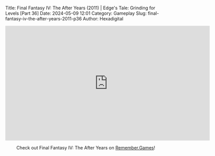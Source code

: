 Title: Final Fantasy IV: The After Years (2011) | Edge's Tale: Grinding for Levels [Part 36]
Date: 2024-05-09 12:01
Category: Gameplay
Slug: final-fantasy-iv-the-after-years-2011-p36
Author: Hexadigital

<center><iframe src="https://www.youtube.com/embed/-Ty5w33CtPY?feature=oembed" allow="accelerometer; autoplay; encrypted-media; gyroscope; picture-in-picture" width="640" height="360" frameborder="0"></iframe>

Check out Final Fantasy IV: The After Years on [Remember.Games](https://remember.games/game/7757/final-fantasy-iv-the-complete-collection/)!</center>